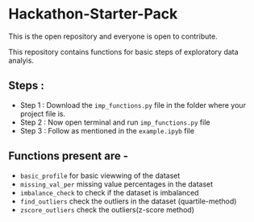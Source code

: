 # Hackathon-Starter-Pack

This is the open repository and everyone is open to contribute. 

This repository contains functions for basic steps of exploratory data analyis. 
## Steps : 
  * Step 1 : Download the ```imp_functions.py``` file in the folder where your project file is.
  * Step 2 : Now open terminal and run ```imp_functions.py``` file
  * Step 3 : Follow as mentioned in the ```example.ipyb``` file
  
  
  ## Functions present are - 
  * ```basic_profile``` for basic viewwing of the dataset
  * ```missing_val_per``` missing value percentages in the dataset
  * ```imbalance_check``` to check if the dataset is imbalanced
  * ```find_outliers``` check the outliers in the dataset (quartile-method)
  * ```zscore_outliers``` check the outliers(z-score method)
